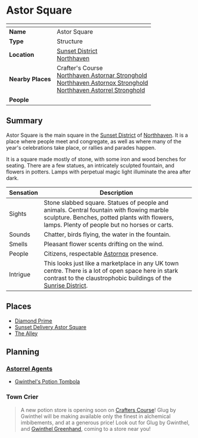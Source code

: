 # Astor Square

| []() | |
| --- | --- |
| **Name** | Astor Square |
| **Type** | Structure |
| **Location** | [Sunset District](../settlements/districts/sunset-district.md)<br>[Northhaven](../settlements/cities/northhaven.md) |
| **Nearby Places** | Crafter's Course<br>[Northhaven Astornar Stronghold](../settlements/strongholds/northhaven-astornar-stronghold.md)<br>[Northhaven Astornox Stronghold](../settlements/strongholds/northhaven-astornox-stronghold.md)<br>[Northhaven Astorrel Stronghold](../settlements/strongholds/northhaven-astorrel-stronghold.md) |
| **People** | |

## Summary

Astor Square is the main square in the [Sunset District](../settlements/districts/sunset-district.md) of [Northhaven](../settlements/cities/northhaven.md). It is a place where people meet and congregate, as well as where many of the year's celebrations take place, or rallies and parades happen.

It is a square made mostly of stone, with some iron and wood benches for seating. There are a few statues, an intricately sculpted fountain, and flowers in potters. Lamps with perpetual magic light illuminate the area after dark.

| Sensation | Description |
| ---- | --- |
| Sights | Stone slabbed square. Statues of people and animals. Central fountain with flowing marble sculpture. Benches, potted plants with flowers, lamps. Plenty of people but no horses or carts. |
| Sounds | Chatter, birds flying, the water in the fountain. |
| Smells | Pleasant flower scents drifting on the wind. |
| People | Citizens, respectable [Astornox](../../organisations/government/astornox/astornox.md) presence. |
| Intrigue | This looks just like a marketplace in any UK town centre. There is a lot of open space here in stark contrast to the claustrophobic buildings of the [Sunrise District](../settlements/districts/sunrise-district.md). |

## Places

- [Diamond Prime](../buildings/temples/diamond-prime.md)
- [Sunset Delivery Astor Square](../buildings/shops/sunset-delivery-astor-square.md)
- [The Alley](../buildings/shops/the-alley.md)

## Planning

### [Astorrel Agents](../../campaigns/C2-astorrel-agents.md)

- [Gwinthel's Potion Tombola](../../mechanics/roleplay/games/gwinthels-potion-tombola.md)

### Town Crier

> A new potion store is opening soon on [Crafters Course](../settlements/streets/crafters-course.md)! Glug by Gwinthel will be making available only the finest in alchemical imbibements, and at a generous price! Look out for Glug by Gwinthel, and [Gwinthel Greenhand](../../characters/gwinthel-greenhand.md), coming to a store near you!
